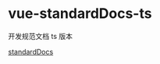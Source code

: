 <!--
 * @Author: renxiaofan
 * @Date: 2020-03-21 17:44:57
 * @LastEditors: renxiaofan
 * @LastEditTime: 2020-03-21 18:46:10
 * @Description:
 -->

# vue-standardDocs-ts

开发规范文档 ts 版本

[standardDocs](https://yelingfeng.github.io/vue-standardDocs/)
